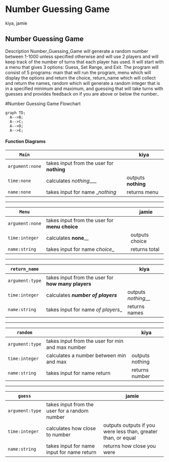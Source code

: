 # Number Guessing Game
kiya, jamie

## Number Guessing Game
Description
Number_Guessing_Game will generate a random number between 1-1000 unless specified otherwise and will use 2 players and will keep track of the number of turns that each player has used. It will start with a menu that gives 3 options: Guess, Set Range, and Exit. The program will consist of 5 programs: main that will run the program, menu which will display the options and return the choice, return_name which will collect and return the names, random which will generate a random integer that is in a specified minimum and maximum, and guessing that will take turns with guesses and provides feedback on if you are above or below the number.. 

#Number Guessing Game
 Flowchart
```mermaid
graph TD;
  A-->B;
  A-->C;
  A-->D;
  A-->E;
```

#### Function Diagrams

| `Main`    |               |  kiya     |
| ------------------ | ------------- | ------------ |
| `argument:none`    | takes input from the user for __nothing__  |              |
| `time:none`     | calculates _nothing____  | outputs __nothing__             |
| `name:none`      | takes input for name __nothing_ | returns menu |
***
| `Menu`    |               |     jamie   |
| ------------------ | ------------- | ------------ |
| `argument:none`    | takes input from the user for __menu choice__  |              |
| `time:integer`     | calculates __none____  | outputs choice            |
| `name:string`      | takes input for name _choice__ | returns total |
***
| `return_name`    |               |     kiya   |
| ------------------ | ------------- | ------------ |
| `argument:type`    | takes input from the user for __how many players__  |              |
| `time:integer`     | calculates ___number of players___  | outputs _nothing___             |
| `name:string`      | takes input for name _of players__ | returns names |
***
| `random`    |               |     kiya   |
| ------------------ | ------------- | ------------ |
| `argument:type`    | takes input from the user for min and max number  |              |
| `time:integer`     | calculates a number between min and max  | outputs nothing            |
| `name:string`      | takes input for name return | returns number  |
***
| `guess`    |               |     jamie   |
| ------------------ | ------------- | ----------- |
| `argument:type`    | takes input from the user for a random number  |              |
| `time:integer`     | calculates how close to number  | outputs outputs if you were less than, greater than, or equal         |
| `name:string`      | takes input for name input for name return | returns how close you were |
